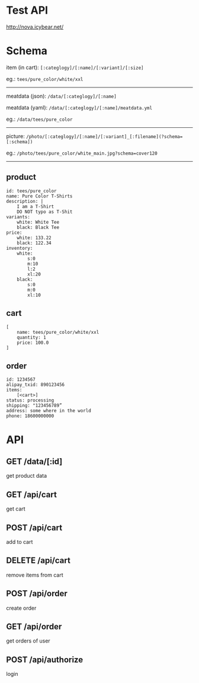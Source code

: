 Test API
===

http://nova.icybear.net/


Schema
===

item (in cart): `[:categlogy]/[:name]/[:variant]/[:size]`

eg.: `tees/pure_color/white/xxl`

---------

meatdata (json): `/data/[:categlogy]/[:name]`

meatdata (yaml): `/data/[:categlogy]/[:name]/meatdata.yml`

eg.: `/data/tees/pure_color` 

---------

picture: `/photo/[:categlogy]/[:name]/[:variant]_[:filename](?schema=[:schema])`

eg.: `/photo/tees/pure_color/white_main.jpg?schema=cover120`

---------

product
---
```
id: tees/pure_color
name: Pure Color T-Shirts
description: |
	I am a T-Shirt
	DO NOT typo as T-Shit
variants:
	white: White Tee
	black: Black Tee
price:
	white: 133.22
	black: 122.34
inventory:
	white: 
		s:0
		m:10
		l:2
		xl:20
	black:
		s:0
		m:0
		xl:10
```

cart
---
```
[
	name: tees/pure_color/white/xxl
	quantity: 1
	price: 100.0
]
```


order
---
```
id: 1234567
alipay_txid: 890123456
items: 
	[<cart>]
status: processing
shipping: "123456789”
address: some where in the world
phone: 18600000000
```

API
===


GET /data/[:id]
---
get product data


GET /api/cart
---
get cart


POST /api/cart
---
add to cart


DELETE /api/cart
---
remove items from cart


POST /api/order
---
create order


GET /api/order
---
get orders of user


POST /api/authorize
---
login


